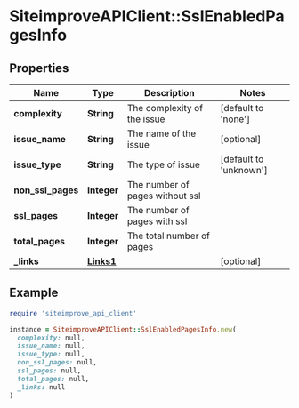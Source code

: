 # SiteimproveAPIClient::SslEnabledPagesInfo

## Properties

| Name | Type | Description | Notes |
| ---- | ---- | ----------- | ----- |
| **complexity** | **String** | The complexity of the issue | [default to &#39;none&#39;] |
| **issue_name** | **String** | The name of the issue | [optional] |
| **issue_type** | **String** | The type of issue | [default to &#39;unknown&#39;] |
| **non_ssl_pages** | **Integer** | The number of pages without ssl |  |
| **ssl_pages** | **Integer** | The number of pages with ssl |  |
| **total_pages** | **Integer** | The total number of pages |  |
| **_links** | [**Links1**](Links1.md) |  | [optional] |

## Example

```ruby
require 'siteimprove_api_client'

instance = SiteimproveAPIClient::SslEnabledPagesInfo.new(
  complexity: null,
  issue_name: null,
  issue_type: null,
  non_ssl_pages: null,
  ssl_pages: null,
  total_pages: null,
  _links: null
)
```

